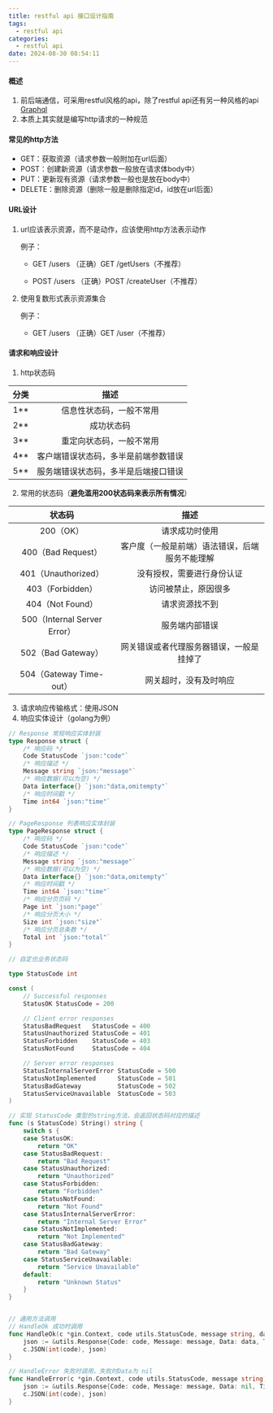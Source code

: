 ```yaml
---
title: restful api 接口设计指南
tags:
  - restful api
categories:
  - restful api
date: 2024-08-30 08:54:11
---
```

#### 概述

1. 前后端通信，可采用restful风格的api，除了restful api还有另一种风格的api [Graphql](https://graphql.org)
2. 本质上其实就是编写http请求的一种规范

#### 常见的http方法

* GET：获取资源（请求参数一般附加在url后面）
* POST：创建新资源（请求参数一般放在请求体body中）
* PUT：更新现有资源（请求参数一般也是放在body中）
* DELETE：删除资源（删除一般是删除指定id，id放在url后面）

#### URL设计

1. url应该表示资源，而不是动作，应该使用http方法表示动作

   例子：

   * GET /users （正确）GET /getUsers（不推荐）

   * POST /users （正确）POST /createUser（不推荐）

2. 使用复数形式表示资源集合

   例子：

   * GET /users （正确）GET /user（不推荐）

#### 请求和响应设计

1. http状态码

| 分类 |                 描述                 |
| :--: | :----------------------------------: |
| 1**  |       信息性状态码，一般不常用       |
| 2**  |              成功状态码              |
| 3**  |       重定向状态码，一般不常用       |
| 4**  | 客户端错误状态码，多半是前端参数错误 |
| 5**  | 服务端错误状态码，多半是后端接口错误 |

2. 常用的状态码（**避免滥用200状态码来表示所有情况**）

|            状态码            |                      描述                      |
| :--------------------------: | :--------------------------------------------: |
|          200（OK）           |                 请求成功时使用                 |
|      400（Bad Request）      | 客户度（一般是前端）语法错误，后端服务不能理解 |
|     401（Unauthorized）      |           没有授权，需要进行身份认证           |
|       403（Forbidden）       |              访问被禁止，原因很多              |
|       404（Not Found）       |                 请求资源找不到                 |
| 500（Internal Server Error） |                 服务端内部错误                 |
|      502（Bad Gateway）      |    网关错误或者代理服务器错误，一般是挂掉了    |
|   504（Gateway Time-out）    |             网关超时，没有及时响应             |

3. 请求响应传输格式：使用JSON
4. 响应实体设计（golang为例）

```go
// Response 常规响应实体封装
type Response struct {
	/* 响应码 */
	Code StatusCode `json:"code"`
	/* 响应描述 */
	Message string `json:"message"`
	/* 响应数据(可以为空) */
	Data interface{} `json:"data,omitempty"`
	/* 响应时间戳 */
	Time int64 `json:"time"`
}

// PageResponse 列表响应实体封装
type PageResponse struct {
	/* 响应码 */
	Code StatusCode `json:"code"`
	/* 响应描述 */
	Message string `json:"message"`
	/* 响应数据(可以为空) */
	Data interface{} `json:"data,omitempty"`
	/* 响应时间戳 */
	Time int64 `json:"time"`
	/* 响应分页页码 */
	Page int `json:"page"`
	/* 响应分页大小 */
	Size int `json:"size"`
	/* 响应分页总条数 */
	Total int `json:"total"`
}

// 自定也业务状态码

type StatusCode int

const (
	// Successful responses
	StatusOK StatusCode = 200

	// Client error responses
	StatusBadRequest   StatusCode = 400
	StatusUnauthorized StatusCode = 401
	StatusForbidden    StatusCode = 403
	StatusNotFound     StatusCode = 404

	// Server error responses
	StatusInternalServerError StatusCode = 500
	StatusNotImplemented      StatusCode = 501
	StatusBadGateway          StatusCode = 502
	StatusServiceUnavailable  StatusCode = 503
)

// 实现 StatusCode 类型的string方法，会返回状态码对应的描述
func (s StatusCode) String() string {
	switch s {
	case StatusOK:
		return "OK"
	case StatusBadRequest:
		return "Bad Request"
	case StatusUnauthorized:
		return "Unauthorized"
	case StatusForbidden:
		return "Forbidden"
	case StatusNotFound:
		return "Not Found"
	case StatusInternalServerError:
		return "Internal Server Error"
	case StatusNotImplemented:
		return "Not Implemented"
	case StatusBadGateway:
		return "Bad Gateway"
	case StatusServiceUnavailable:
		return "Service Unavailable"
	default:
		return "Unknown Status"
	}
}


// 通用方法调用
// HandleOk 成功时调用
func HandleOk(c *gin.Context, code utils.StatusCode, message string, data interface{}) {
	json := &utils.Response{Code: code, Message: message, Data: data, Time: time.Now().UnixMilli()}
	c.JSON(int(code), json)
}

// HandleError 失败时调用，失败时Data为 nil
func HandleError(c *gin.Context, code utils.StatusCode, message string) {
	json := &utils.Response{Code: code, Message: message, Data: nil, Time: time.Now().UnixMilli()}
	c.JSON(int(code), json)
}
```


